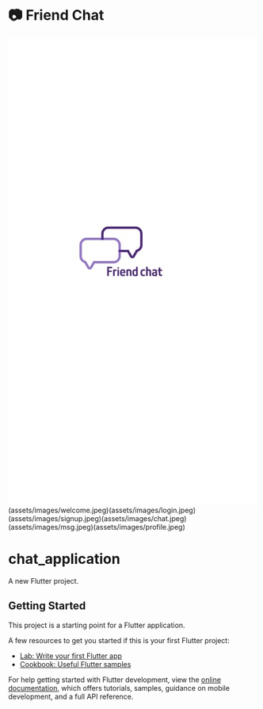 # :camera: Friend Chat
![My Image](assets/images/splashscreen.jpeg)(assets/images/welcome.jpeg)(assets/images/login.jpeg)(assets/images/signup.jpeg)(assets/images/chat.jpeg)(assets/images/msg.jpeg)(assets/images/profile.jpeg)
# chat_application

A new Flutter project.

## Getting Started

This project is a starting point for a Flutter application.

A few resources to get you started if this is your first Flutter project:

- [Lab: Write your first Flutter app](https://docs.flutter.dev/get-started/codelab)
- [Cookbook: Useful Flutter samples](https://docs.flutter.dev/cookbook)

For help getting started with Flutter development, view the
[online documentation](https://docs.flutter.dev/), which offers tutorials,
samples, guidance on mobile development, and a full API reference.

